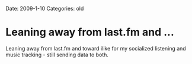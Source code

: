 Date: 2009-1-10
Categories: old

# Leaning away from last.fm and ...

Leaning away from last.fm and toward ilike for my socialized listening and music tracking - still sending data to both.
